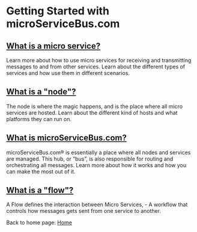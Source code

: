 # Getting Started with microServiceBus.com

## [What is a micro service?](./microService)

Learn more about how to use micro services for receiving and transmitting messages to and from other services. Learn about the different types of services and how use them in different scenarios.

## [What is a "node"?](./node)

The node is where the magic happens, and is the place where all micro services are hosted. Learn about the different kind of hosts and what platforms they can run on.

## [What is microServiceBus.com?](./microservicebus)

microServiceBus.com® is essentially a place where all nodes and services are managed. This hub, or “bus”, is also responsible for routing and orchestrating all messages. Learn more about how it works and how you can make the most out of it.

## [What is a "flow"?](./flow)

A Flow defines the interaction between Micro Services, - A workflow that controls how messages gets sent from one service to another.

Back to home page: [Home](/)